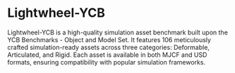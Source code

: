# Lightwheel-YCB
Lightwheel-YCB is a high-quality simulation asset benchmark built upon the YCB Benchmarks - Object and Model Set. It features 106 meticulously crafted simulation-ready assets across three categories: Deformable, Articulated, and Rigid. Each asset is available in both MJCF and USD formats, ensuring compatibility with popular simulation frameworks.
